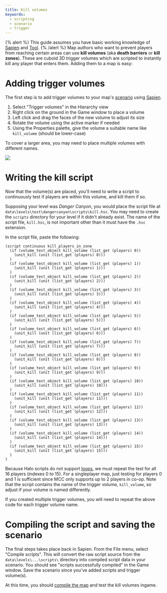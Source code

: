 ```yaml
---
title: Kill volumes
keywords:
  - scripting
  - scenario
  - trigger
---
```

{% alert %}
This guide assumes you have basic working knowledge of [Sapien](~) and [Tool](~).
{% /alert %}
Map authors who want to prevent players from reaching certain areas can use **kill volumes** (aka **death barriers** or **kill zones**). These are cuboid 3D trigger volumes which are scripted to instantly kill any player that enters them. Adding them to a map is easy:

# Adding trigger volumes
The first step is to add trigger volumes to your map's [scenario](~) using [Sapien](~).

1. Select "Trigger volumes" in the Hierarchy view
1. Right click on the ground in the Game window to place a volume
1. Left click and drag the faces of the new volume to adjust its size
1. Rotate the volume using the active marker if needed
1. Using the Properties palette, give the volume a suitable name like `kill_volume` (should be lower-case)

To cover a larger area, you may need to place multiple volumes with different names.

![](trigger-volume.jpg)

# Writing the kill script
Now that the volume(s) are placed, you'll need to write a script to continuously test if players are within this volume, and kill them if so.

Supposing your level was _Danger Canyon_, you would place the script file at `data\levels\test\dangercanyon\scripts\kill.hsc`. You may need to create the `scripts` directory for your level if it didn't already exist. The name of the script file, `kill.hsc`, is not important other than it must have the `.hsc` extension.

In the script file, paste the following:

```hsc
(script continuous kill_players_in_zone
  (if (volume_test_object kill_volume (list_get (players) 0))
    (unit_kill (unit (list_get (players) 0)))
  )
  (if (volume_test_object kill_volume (list_get (players) 1))
    (unit_kill (unit (list_get (players) 1)))
  )
  (if (volume_test_object kill_volume (list_get (players) 2))
    (unit_kill (unit (list_get (players) 2)))
  )
  (if (volume_test_object kill_volume (list_get (players) 3))
    (unit_kill (unit (list_get (players) 3)))
  )
  (if (volume_test_object kill_volume (list_get (players) 4))
    (unit_kill (unit (list_get (players) 4)))
  )
  (if (volume_test_object kill_volume (list_get (players) 5))
    (unit_kill (unit (list_get (players) 5)))
  )
  (if (volume_test_object kill_volume (list_get (players) 6))
    (unit_kill (unit (list_get (players) 6)))
  )
  (if (volume_test_object kill_volume (list_get (players) 7))
    (unit_kill (unit (list_get (players) 7)))
  )
  (if (volume_test_object kill_volume (list_get (players) 8))
    (unit_kill (unit (list_get (players) 8)))
  )
  (if (volume_test_object kill_volume (list_get (players) 9))
    (unit_kill (unit (list_get (players) 9)))
  )
  (if (volume_test_object kill_volume (list_get (players) 10))
    (unit_kill (unit (list_get (players) 10)))
  )
  (if (volume_test_object kill_volume (list_get (players) 11))
    (unit_kill (unit (list_get (players) 11)))
  )
  (if (volume_test_object kill_volume (list_get (players) 12))
    (unit_kill (unit (list_get (players) 12)))
  )
  (if (volume_test_object kill_volume (list_get (players) 13))
    (unit_kill (unit (list_get (players) 13)))
  )
  (if (volume_test_object kill_volume (list_get (players) 14))
    (unit_kill (unit (list_get (players) 14)))
  )
  (if (volume_test_object kill_volume (list_get (players) 15))
    (unit_kill (unit (list_get (players) 15)))
  )
)
```

Because Halo scripts do not support [loops][], we must repeat the test for all 16 players (indexes 0 to 15). For a singleplayer map, just testing for players 0 and 1 is sufficient since MCC only supports up to 2 players in co-op. Note that the script contains the name of the trigger volume, `kill_volume`, so adjust if your volume is named differently.

If you created multiple trigger volumes, you will need to repeat the above code for each trigger volume name.

# Compiling the script and saving the scenario
The final steps takes place back in Sapien. From the File menu, select "Compile scripts". This will convert the raw script source from the `data\levels\...\scripts\` directory into compiled script data in your scenario. You should see "scripts successfully compiled" in the Game window. Save the scenario since you've added scripts and trigger volume(s).

At this time, you should [compile the map](~tool#build-cache-file) and test the kill volumes ingame.

[loops]: https://en.wikipedia.org/wiki/For_loop

